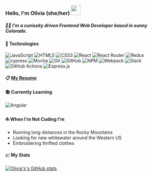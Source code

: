 ### Hello, I'm Olivia (she/her) <img src="https://media.giphy.com/media/hvRJCLFzcasrR4ia7z/giphy.gif" height= "30px" width="30px"/>
##### :woman_technologist: I'm a curiosity driven Frontend Web Developer based in sunny Colorado.

<!-- #### :woman_technologist: About Me
- I'm a Frontend Developer based in sunny Colorado
- I'm most interested in the places where technology and sustainablity intersect
- I love working in a collaborative team environment -->

#### :floppy_disk: Technologies 
![JavaScript](https://img.shields.io/badge/javascript-%23323330.svg?style=for-the-badge&logo=javascript&logoColor=%23F7DF1E)
![HTML5](https://img.shields.io/badge/html5-%23E34F26.svg?style=for-the-badge&logo=html5&logoColor=white)
![CSS3](https://img.shields.io/badge/css3-%231572B6.svg?style=for-the-badge&logo=css3&logoColor=white)
![React](https://img.shields.io/badge/react-%2320232a.svg?style=for-the-badge&logo=react&logoColor=%2361DAFB)
![React Router](https://img.shields.io/badge/React_Router-CA4245?style=for-the-badge&logo=react-router&logoColor=white)
![Redux](https://img.shields.io/badge/redux-%23593d88.svg?style=for-the-badge&logo=redux&logoColor=white)
![cypress](https://img.shields.io/badge/-cypress-%23E5E5E5?style=for-the-badge&logo=cypress&logoColor=058a5e)
![Mocha](https://img.shields.io/badge/-mocha-%238D6748?style=for-the-badge&logo=mocha&logoColor=white)
![Git](https://img.shields.io/badge/git-%23F05033.svg?style=for-the-badge&logo=git&logoColor=white)
![GitHub](https://img.shields.io/badge/github-%23121011.svg?style=for-the-badge&logo=github&logoColor=white)
![NPM](https://img.shields.io/badge/NPM-%23000000.svg?style=for-the-badge&logo=npm&logoColor=white)
![Webpack](https://img.shields.io/badge/webpack-%238DD6F9.svg?style=for-the-badge&logo=webpack&logoColor=black)
![Slack](https://img.shields.io/badge/Slack-4A154B?style=for-the-badge&logo=slack&logoColor=white)
![GitHub Actions](https://img.shields.io/badge/github%20actions-%232671E5.svg?style=for-the-badge&logo=githubactions&logoColor=white)
![Express.js](https://img.shields.io/badge/express.js-%23404d59.svg?style=for-the-badge&logo=express&logoColor=%2361DAFB)


#### :clipboard: [My Resume](https://docs.google.com/document/d/13B97MxGSszGiwWstxnAvev5Kq8erW1ZZa2isP1vKFhY/edit?usp=sharing) 

#### :books: Currently Learning 
![Angular](https://img.shields.io/badge/angular-%23DD0031.svg?style=for-the-badge&logo=angular&logoColor=white)


#### :boat: When I'm Not Coding I'm
- Running long distances in the Rocky Mountains
- Looking for new whitewater around the Western US
- Embroidering thrifted clothes

<!-- #### :thumbsup: Let's Connect! 
<div id="badges">
  <a href="www.linkedin.com/in/-olivia-whitehead">
    <img src=https://img.shields.io/badge/LinkedIn-blue?logo=linkedin&logoColor=white&style=for-the-badge>
  </a>
</div> -->


#### 📈 My Stats
[![Olivia's's GitHub stats](https://github-readme-stats.vercel.app/api?username=whiteheadol&count_private=true)](https://github.com/whiteheadol/github-readme-stats)




<!-- - Reading books about food -->

<!--
**whiteheadol/whiteheadol** is a ✨ _special_ ✨ repository because its `README.md` (this file) appears on your GitHub profile.

Here are some ideas to get you started:



- 🔭 I’m currently working on ...
- 🌱 I’m currently learning ...
- 👯 I’m looking to collaborate on ...
- 🤔 I’m looking for help with ...
- 💬 Ask me about ...
- 📫 How to reach me: ...
- 😄 Pronouns: ...
- ⚡ Fun fact: ...
-->
